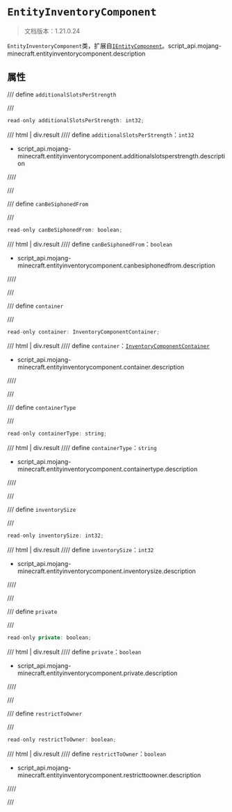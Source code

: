 # `EntityInventoryComponent`

> 文档版本：1.21.0.24

`EntityInventoryComponent`类，扩展自[`IEntityComponent`](./ientitycomponent.md)。script_api.mojang-minecraft.entityinventorycomponent.description

## 属性

/// define
`additionalSlotsPerStrength`


///

```js
read-only additionalSlotsPerStrength: int32;
```

/// html | div.result
//// define
`additionalSlotsPerStrength`：`int32`

- script_api.mojang-minecraft.entityinventorycomponent.additionalslotsperstrength.description


////

///


/// define
`canBeSiphonedFrom`


///

```js
read-only canBeSiphonedFrom: boolean;
```

/// html | div.result
//// define
`canBeSiphonedFrom`：`boolean`

- script_api.mojang-minecraft.entityinventorycomponent.canbesiphonedfrom.description


////

///


/// define
`container`


///

```js
read-only container: InventoryComponentContainer;
```

/// html | div.result
//// define
`container`：[`InventoryComponentContainer`](./inventorycomponentcontainer.md)

- script_api.mojang-minecraft.entityinventorycomponent.container.description


////

///


/// define
`containerType`


///

```js
read-only containerType: string;
```

/// html | div.result
//// define
`containerType`：`string`

- script_api.mojang-minecraft.entityinventorycomponent.containertype.description


////

///


/// define
`inventorySize`


///

```js
read-only inventorySize: int32;
```

/// html | div.result
//// define
`inventorySize`：`int32`

- script_api.mojang-minecraft.entityinventorycomponent.inventorysize.description


////

///


/// define
`private`


///

```js
read-only private: boolean;
```

/// html | div.result
//// define
`private`：`boolean`

- script_api.mojang-minecraft.entityinventorycomponent.private.description


////

///


/// define
`restrictToOwner`


///

```js
read-only restrictToOwner: boolean;
```

/// html | div.result
//// define
`restrictToOwner`：`boolean`

- script_api.mojang-minecraft.entityinventorycomponent.restricttoowner.description


////

///


